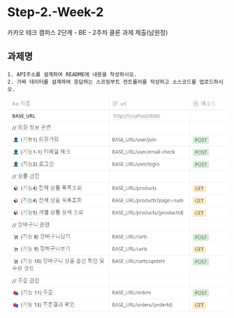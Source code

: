# Step-2.-Week-2
카카오 테크 캠퍼스 2단계 - BE - 2주차 클론 과제 제출(남원정)
</br>

## **과제명**
```
1. API주소를 설계하여 README에 내용을 작성하시오.
2. 가짜 데이터를 설계하여 응답하는 스프링부트 컨트롤러를 작성하고 소스코드를 업로드하시오.
```


![전체 API 명세서](%EC%A0%84%EC%B2%B4API%EB%AA%85%EC%84%B8%EC%84%9C.jpg)